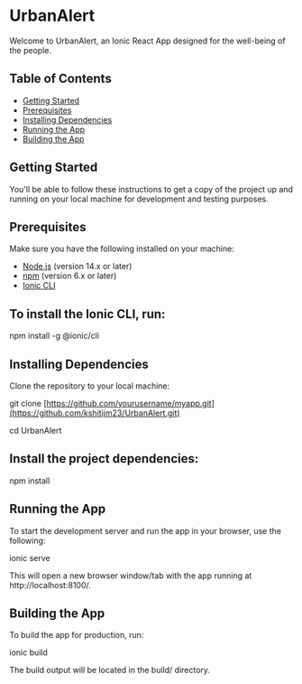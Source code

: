 ﻿# UrbanAlert

Welcome to UrbanAlert, an Ionic React App designed for the well-being of the people.

## Table of Contents

- [Getting Started](#getting-started)
- [Prerequisites](#prerequisites)
- [Installing Dependencies](#installing-dependencies)
- [Running the App](#running-the-app)
- [Building the App](#building-the-app)

## Getting Started

You'll be able to follow these instructions to get a copy of the project up and running on your local machine for development and testing purposes.

## Prerequisites

Make sure you have the following installed on your machine:

- [Node.js](https://nodejs.org/) (version 14.x or later)
- [npm](https://www.npmjs.com/) (version 6.x or later)
- [Ionic CLI](https://ionicframework.com/docs/cli/installation)

## To install the Ionic CLI, run:

npm install -g @ionic/cli

## Installing Dependencies

 Clone the repository to your local machine:

git clone [https://github.com/yourusername/myapp.git](https://github.com/kshitijm23/UrbanAlert.git)

cd UrbanAlert

## Install the project dependencies:

npm install

## Running the App

 To start the development server and run the app in your browser, use the following:

ionic serve

 This will open a new browser window/tab with the app running at http://localhost:8100/.

## Building the App

 To build the app for production, run:

ionic build

 The build output will be located in the build/ directory.
